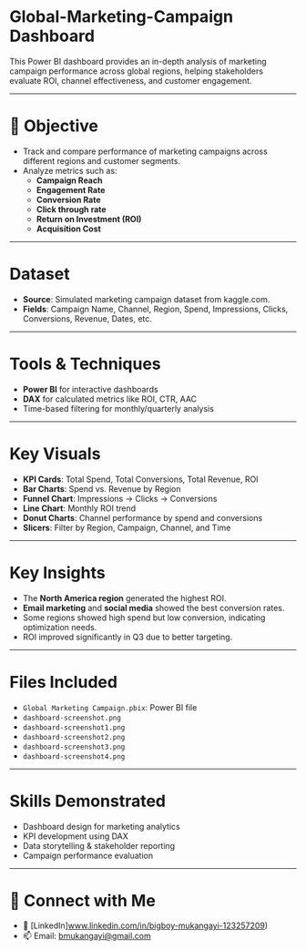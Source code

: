 # Global-Marketing-Campaign Dashboard

This Power BI dashboard provides an in-depth analysis of marketing campaign performance across global regions, helping stakeholders evaluate ROI, channel effectiveness, and customer engagement.

---

# 🎯 Objective

- Track and compare performance of marketing campaigns across different regions and customer segments.
- Analyze metrics such as:
  - **Campaign Reach**
  - **Engagement Rate**
  - **Conversion Rate**
  - **Click through rate**
  - **Return on Investment (ROI)**
  - **Acquisition Cost**

---

# Dataset

- **Source**: Simulated marketing campaign dataset from kaggle.com.
- **Fields**: Campaign Name, Channel, Region, Spend, Impressions, Clicks, Conversions, Revenue, Dates, etc.

---

# Tools & Techniques

- **Power BI** for interactive dashboards
- **DAX** for calculated metrics like ROI, CTR, AAC
- Time-based filtering for monthly/quarterly analysis

---

# Key Visuals

- **KPI Cards**: Total Spend, Total Conversions, Total Revenue, ROI
- **Bar Charts**: Spend vs. Revenue by Region
- **Funnel Chart**: Impressions → Clicks → Conversions
- **Line Chart**: Monthly ROI trend
- **Donut Charts**: Channel performance by spend and conversions
- **Slicers**: Filter by Region, Campaign, Channel, and Time

---

# Key Insights

- The **North America region** generated the highest ROI.
- **Email marketing** and **social media** showed the best conversion rates.
- Some regions showed high spend but low conversion, indicating optimization needs.
- ROI improved significantly in Q3 due to better targeting.

---

# Files Included

- `Global Marketing Campaign.pbix`: Power BI file
- `dashboard-screenshot.png`
- `dashboard-screenshot1.png`
- `dashboard-screenshot2.png`
- `dashboard-screenshot3.png`
- `dashboard-screenshot4.png`

---

# Skills Demonstrated

- Dashboard design for marketing analytics
- KPI development using DAX
- Data storytelling & stakeholder reporting
- Campaign performance evaluation

---

# 🔗 Connect with Me

- 💼 [LinkedIn]www.linkedin.com/in/bigboy-mukangayi-123257209)
- 📫 Email: bmukangayi@gmail.com
